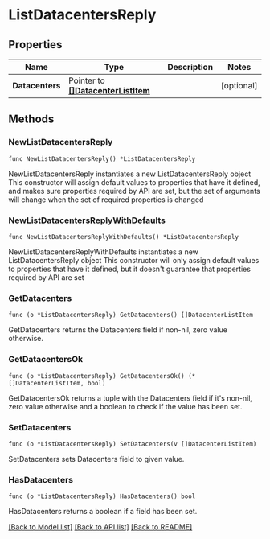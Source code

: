 # ListDatacentersReply

## Properties

Name | Type | Description | Notes
------------ | ------------- | ------------- | -------------
**Datacenters** | Pointer to [**[]DatacenterListItem**](DatacenterListItem.md) |  | [optional] 

## Methods

### NewListDatacentersReply

`func NewListDatacentersReply() *ListDatacentersReply`

NewListDatacentersReply instantiates a new ListDatacentersReply object
This constructor will assign default values to properties that have it defined,
and makes sure properties required by API are set, but the set of arguments
will change when the set of required properties is changed

### NewListDatacentersReplyWithDefaults

`func NewListDatacentersReplyWithDefaults() *ListDatacentersReply`

NewListDatacentersReplyWithDefaults instantiates a new ListDatacentersReply object
This constructor will only assign default values to properties that have it defined,
but it doesn't guarantee that properties required by API are set

### GetDatacenters

`func (o *ListDatacentersReply) GetDatacenters() []DatacenterListItem`

GetDatacenters returns the Datacenters field if non-nil, zero value otherwise.

### GetDatacentersOk

`func (o *ListDatacentersReply) GetDatacentersOk() (*[]DatacenterListItem, bool)`

GetDatacentersOk returns a tuple with the Datacenters field if it's non-nil, zero value otherwise
and a boolean to check if the value has been set.

### SetDatacenters

`func (o *ListDatacentersReply) SetDatacenters(v []DatacenterListItem)`

SetDatacenters sets Datacenters field to given value.

### HasDatacenters

`func (o *ListDatacentersReply) HasDatacenters() bool`

HasDatacenters returns a boolean if a field has been set.


[[Back to Model list]](../README.md#documentation-for-models) [[Back to API list]](../README.md#documentation-for-api-endpoints) [[Back to README]](../README.md)


